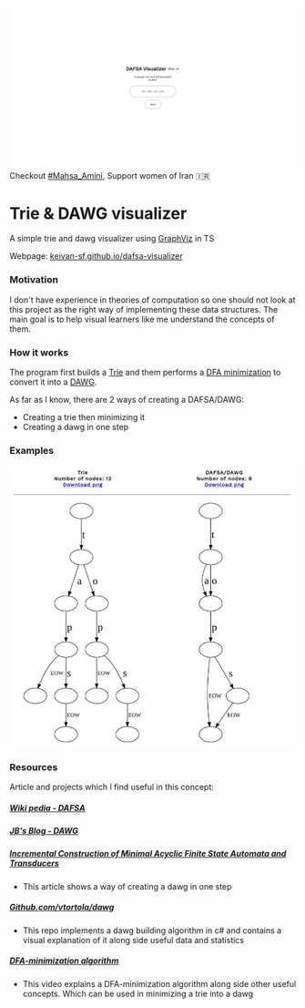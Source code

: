 
![main](docs/images/main-dafsa.jpg)
Checkout [#Mahsa_Amini](https://twitter.com/search?q=%23mahsa_amini), Support women of Iran 🇮🇷

# Trie & DAWG visualizer
A simple  trie and dawg visualizer using [GraphViz](http://www.graphviz.org/) in TS

Webpage: [keivan-sf.github.io/dafsa-visualizer](https://keivan-sf.github.io/dafsa-visualizer/)

### Motivation
I don't have experience in theories of computation so one should not look at this project as the right way of implementing these data structures. The main goal is to help visual learners like me understand the concepts of them.
### How it works
The program first builds a [Trie](https://en.wikipedia.org/wiki/Trie) and them performs a [DFA minimization](https://en.wikipedia.org/wiki/DFA_minimization) to convert it into a [DAWG](https://en.wikipedia.org/wiki/Deterministic_acyclic_finite_state_automaton).

As far as I know, there are 2 ways of creating a DAFSA/DAWG:

- Creating a trie then minimizing it
- Creating a dawg in one step

### Examples
![trie](docs/images/triedawg.jpg)
### Resources

Article and projects which I find useful in this concept:

##### [Wiki pedia - DAFSA](https://en.wikipedia.org/wiki/Deterministic_acyclic_finite_state_automaton)
##### [JB's Blog - DAWG](https://jbp.dev/blog/dawg-basics.html)
##### [Incremental Construction of Minimal Acyclic Finite State Automata and Transducers](https://aclanthology.org/W98-1305/)
- This article shows a way of creating a dawg in one step
##### [Github.com/vtortola/dawg](https://github.com/vtortola/dawg)
- This repo implements a dawg building algorithm in c# and contains a visual explanation of it along side useful data and statistics
##### [DFA-minimization algorithm](https://www.youtube.com/watch?v=7W2lSrt8r-0)
- This video explains a DFA-minimization algorithm along side other useful concepts. Which can be used in minimizing a trie into a dawg
